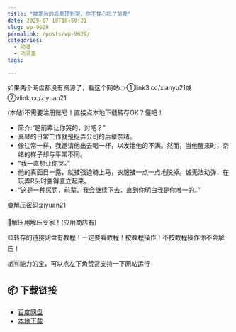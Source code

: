 ```yaml
---
title: "被差劲的后辈顶到哭，你不甘心吗？前辈"
date: 2025-07-18T18:50:21
slug: wp-9629
permalink: /posts/wp-9629/
categories:
  - 动漫
  - 动漫盖
tags:

---
```


如果两个网盘都没有资源了，看这个网站👉①link3.cc/xianyu21或②vlink.cc/ziyuan21

(本站)不需要注册账号！直接点本地下载转存OK？懂吧！

*   简介:“是前辈让你哭的，对吧？”
*   真琴的日常工作就是捉弄公司的后辈奈绪。
*   像往常一样，我邀请他出去喝一杯，以发泄他的不满。然而，当他醒来时，奈绪的样子却与平常不同。
*   “我一直想让你哭。”
*   他的真面目一露，就被强迫骑上马，衣服被一点一点地脱掉。诚无法动弹，在玩弄R头时变得直立起来。
*   “这是一种惩罚，前辈。我会继续下去，直到你明白我是你唯一的。”

🟢解压密码:ziyuan21

🔵解压用解压专家！(应用商店有)

🟡转存的链接网盘有教程！一定要看教程！按教程操作！不按教程操作你不会解压！

💰🈶能力的宝，可以点左下角赞赏支持一下网站运行

## 📦 下载链接
- [百度网盘](https://blziyuan21.com/pay-download/9629?key=d980e0adee&down_id=0)
- [本地下载](https://blziyuan21.com/pay-download/9629?key=d980e0adee&down_id=1)

